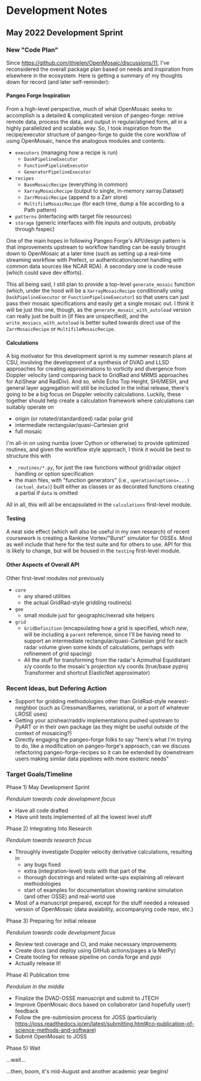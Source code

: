 # Development Notes

## May 2022 Development Sprint

### New "Code Plan"

Since https://github.com/jthielen/OpenMosaic/discussions/11, I've reconsidered the overall package plan based on needs and inspiration from elsewhere in the ecosystem. Here is getting a summary of my thoughts down for record (and later self-reminder):

#### Pangeo Forge Inspiration

From a high-level perspective, much of what OpenMosaic seeks to accomplish is a detailed & complicated version of pangeo-forge: retrive remote data, process the data, and output in regular/aligned form, all in a highly parallelized and scalable way. So, I took inspiration from the recipe/executor structure of pangeo-forge to guide the core workflow of using OpenMosaic, hence the analogous modules and contents:

- `executors` (managing how a recipe is run)
    - `DaskPipelineExecutor`
    - `FunctionPipelineExecutor`
    - `GeneratorPipelineExecutor`
- `recipes`
    - `BaseMosaicRecipe` (everything in common)
    - `XarrayMosaicRecipe` (output to single, in-memory xarray.Dataset)
    - `ZarrMosaicRecipe` (append to a Zarr store)
    - `MultifileMosaicRecipe` (for each time, dump a file according to a Path pattern)
- `patterns` (interfacing with target file resources)
- `storage` (generic interfaces with file inputs and outputs, probably through fsspec)

One of the main hopes in following Pangeo Forge's API/design pattern is that improvements upstream to workflow handling can be easily brought down to OpenMosaic at a later time (such as setting up a real-time streaming workflow with Prefect, or authentication/secret handling with common data sources like NCAR RDA). A secondary one is code reuse (which could save dev efforts).

This all being said, I still plan to provide a top-level `generate_mosaic` function (which, under the hood will be a `XarrayMosaicRecipe` conditionally using `DaskPipelineExecutor` or `FunctionPipelineExecutor`) so that users can just pass their mosaic specifications and easily get a single mosaic out. I think it will be just this one, though, as the `generate_mosaic_with_autoload` version can really just be built in (if files are unspecified), and the `write_mosiacs_with_autoload` is better suited towards direct use of the `ZarrMosaicRecipe` or `MultifileMosaicRecipe`.

#### Calculations

A big motivator for this development sprint is my summer research plans at CSU, involving the development of a synthesis of DVAD and LLSD approaches for creating approximations to vorticity and divergence from Doppler velocity (and comparing back to GridRad and MRMS approaches for AziShear and RadDiv). And so, while Echo Top Height, SHI/MESH, and general layer aggregation will still be included in the initial release, there's going to be a big focus on Doppler velocity calculations. Luckily, these together should help create a calculation framework where calculations can suitably operate on
- origin (or rotated/standardized) radar polar grid
- intermediate rectangular/quasi-Cartesian grid
- full mosaic

I'm all-in on using numba (over Cython or otherwise) to provide optimized routines, and given the workflow style approach, I think it would be best to structure this with

- `_routines/*.py`, for just the raw functions without grid/radar object handling or option specification
- the main files, with "function generators" (i.e., `operation(options=...)(actual_data)`) built either as classes or as decorated functions creating a partial if `data` is omitted

All in all, this will all be encapsulated in the `calculations` first-level module.

#### Testing

A neat side effect (which will also be useful in my own research) of recent coursework is creating a Rankine Vortex/"Burst" simulator for OSSEs. Mind as well include that here for the test suite and for others to use. API for this is likely to change, but will be housed in the `testing` first-level module.

#### Other Aspects of Overall API

Other first-level modules not previously

- `core`
    - any shared utilities
    - the actual GridRad-style gridding routine(s)
- `geo`
    - small module just for geographic/nexrad site helpers
- `grid`
    - `GridDefinition` (encapsulating how a grid is specified, which *new*, will be including a `parent` reference, since I'll be having need to support an intermediate rectangular/quasi-Cartesian grid for each radar volume given some kinds of calculations, perhaps with refinement of grid spacing)
    - All the stuff for transforming from the radar's Azimuthal Equidistant x/y coords to the mosaic's projection x/y coords (true/base pyproj Transformer and shortcut ElasticNet approximator)

### Recent Ideas, but Defering Action

- Support for gridding methodologies other than GridRad-style nearest-neighbor (such as Cressman/Barnes, variational, or a port of whatever LROSE uses)
- Getting your azishear/raddiv implementations pushed upstream to PyART or in their own package (as they might be useful outside of the context of mosaicing?)
- Directly engaging the pangeo-forge folks to say "here's what I'm trying to do, like a modification on pangeo-forge's approach, can we discuss refactoring pangeo-forge-recipes so it can be extended by downstream users making similar data pipelines with more esoteric needs"

### Target Goals/Timeline

Phase 1) May Development Sprint

*Pendulum towards code development focus*

- Have all code drafted
- Have unit tests implemented of all the lowest level stuff

Phase 2) Integrating Into Research

*Pendulum towards research focus*

- Throughly investigate Doppler velocity derivative calculations, resulting in
    - any bugs fixed
    - extra (integration-level) tests with that part of the 
    - thorough docstrings and related write-ups explaining all relevant methodologies
    - start of examples for documentation showing rankine simulation (and other OSSE) and real-world use
- Most of a manuscript prepared, except for the stuff needed a released version of OpenMosaic (data avaiability, accompanying code repo, etc.)

Phase 3) Preparing for initial release

*Pendulum towards code development focus*

- Review test coverage and CI, and make necessary improvements
- Create docs (and deploy using GitHub actions/pages a la MetPy)
- Create tooling for release pipeline on conda forge and pypi
- Actually release it!

Phase 4) Publication time

*Pendulum in the middle*

- Finalize the DVAD-OSSE manuscript and submit to JTECH
- Improve OpenMosaic docs based on collaborator (and hopefully user!) feedback
- Follow the pre-submission process for JOSS (particularly https://joss.readthedocs.io/en/latest/submitting.html#co-publication-of-science-methods-and-software)
- Submit OpenMosaic to JOSS

Phase 5) Wait

...wait...

...then, boom, it's mid-August and another academic year begins!
